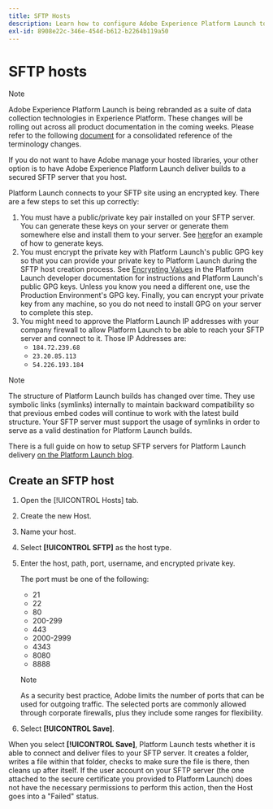 ```yaml
---
title: SFTP Hosts
description: Learn how to configure Adobe Experience Platform Launch to deliver library builds to a secured, self-hosted SFTP server.
exl-id: 8908e22c-346e-454d-b612-b2264b119a50
---
```

# SFTP hosts

>[!NOTE]
>
>Adobe Experience Platform Launch is being rebranded as a suite of data collection technologies in Experience Platform. These changes will be rolling out across all product documentation in the coming weeks. Please refer to the following [document](../../../launch-term-updates.md) for a consolidated reference of the terminology changes.

If you do not want to have Adobe manage your hosted libraries, your other option is to have Adobe Experience Platform Launch deliver builds to a secured SFTP server that you host.

Platform Launch connects to your SFTP site using an encrypted key. There are a few steps to set this up correctly:

1. You must have a public/private key pair installed on your SFTP server.  You can generate these keys on your server or generate them somewhere else and install them to your server.  See [here](https://help.github.com/articles/generating-a-new-ssh-key-and-adding-it-to-the-ssh-agent/#generating-a-new-ssh-key)for an example of how to generate keys.
2. You must encrypt the private key with Platform Launch's public GPG key so that you can provide your private key to Platform Launch during the SFTP host creation process.  See [Encrypting Values](https://developer.adobelaunch.com/api/guides/encrypting_values/) in the Platform Launch developer documentation for instructions and Platform Launch's public GPG keys.  Unless you know you need a different one, use the Production Environment's GPG key.  Finally, you can encrypt your private key from any  machine, so you do not need to install GPG on your server to complete this step.
3. You might need to approve the Platform Launch IP addresses with your company firewall to allow Platform Launch to be able to reach your SFTP server and connect to it.  Those IP Addresses are:
   * `184.72.239.68`
   * `23.20.85.113`
   * `54.226.193.184`

>[!NOTE]
>
>The structure of Platform Launch builds has changed over time.  They use symbolic links (symlinks) internally to maintain backward compatibility so that previous embed codes will continue to work with the latest build structure.  Your SFTP server must support the usage of symlinks in order to serve as a valid destination for Platform Launch builds.

There is a full guide on how to setup SFTP servers for Platform Launch delivery [on the Platform Launch blog](https://medium.com/launch-by-adobe/configuring-an-sftp-server-for-use-with-adobe-launch-bc626027e5a6).

## Create an SFTP host

1. Open the [!UICONTROL Hosts] tab.
1. Create the new Host.
1. Name your host.
1. Select **[!UICONTROL SFTP]** as the host type.
1. Enter the host, path, port, username, and encrypted private key.

   The port must be one of the following:

   * 21
   * 22
   * 80
   * 200-299
   * 443
   * 2000-2999
   * 4343
   * 8080
   * 8888
   
   >[!NOTE]
   >
   >As a security best practice, Adobe limits the number of ports that can be used for outgoing traffic. The selected ports are commonly allowed through corporate firewalls, plus they include some ranges for flexibility.

1. Select **[!UICONTROL Save]**.

When you select **[!UICONTROL Save]**, Platform Launch tests whether it is able to connect and deliver files to your SFTP server. It creates a folder, writes a file within that folder, checks to make sure the file is there, then cleans up after itself. If the user account on your SFTP server (the one attached to the secure certificate you provided to Platform Launch) does not have the necessary permissions to perform this action, then the Host goes into a "Failed" status.
